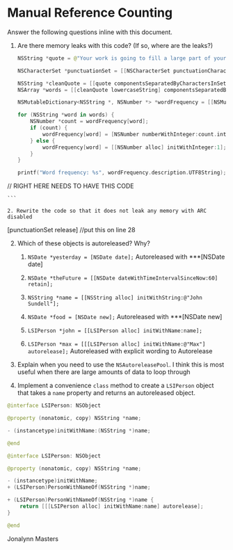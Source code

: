 # Manual Reference Counting

Answer the following questions inline with this document.

1. Are there memory leaks with this code? (If so, where are the leaks?)

	```swift
	NSString *quote = @"Your work is going to fill a large part of your life, and the only way to be truly satisfied is to do what you believe is great work. And the only way to do great work is to love what you do. If you haven't found it yet, keep looking. Don't settle. As with all matters of the heart, you'll know when you find it. - Steve Jobs";

	NSCharacterSet *punctuationSet = [[NSCharacterSet punctuationCharacterSet] retain];

	NSString *cleanQuote = [[quote componentsSeparatedByCharactersInSet:punctuationSet] componentsJoinedByString:@""];
	NSArray *words = [[cleanQuote lowercaseString] componentsSeparatedByString:@" "];

	NSMutableDictionary<NSString *, NSNumber *> *wordFrequency = [[NSMutableDictionary alloc] init];

	for (NSString *word in words) {
		NSNumber *count = wordFrequency[word];
		if (count) {
			wordFrequency[word] = [NSNumber numberWithInteger:count.integerValue + 1];
		} else {
			wordFrequency[word] = [[NSNumber alloc] initWithInteger:1];
		}
	}

	printf("Word frequency: %s", wordFrequency.description.UTF8String);
// RIGHT HERE NEEDS TO HAVE THIS CODE
   
	```

	2. Rewrite the code so that it does not leak any memory with ARC disabled
 [punctuationSet release] //put this on line 28
 
2. Which of these objects is autoreleased?  Why?

	1. `NSDate *yesterday = [NSDate date];` Autoreleased with ***[NSDate  date]
	
	2. `NSDate *theFuture = [[NSDate dateWithTimeIntervalSinceNow:60] retain];`
	
	3. `NSString *name = [[NSString alloc] initWithString:@"John Sundell"];`
	
	4. `NSDate *food = [NSDate new];` Autoreleased with ***[NSDate new]
	
	5. `LSIPerson *john = [[LSIPerson alloc] initWithName:name];`
	
	6. `LSIPerson *max = [[[LSIPerson alloc] initWithName:@"Max"] autorelease];` Autoreleased with explicit wording to Autorelease

3. Explain when you need to use the `NSAutoreleasePool`. I think this is most useful when there are large amounts of data to loop through


4. Implement a convenience `class` method to create a `LSIPerson` object that takes a `name` property and returns an autoreleased object.

```swift
@interface LSIPerson: NSObject

@property (nonatomic, copy) NSString *name;

- (instancetype)initWithName:(NSString *)name;

@end

@interface LSIPerson: NSObject

@property (nonatomic, copy) NSString *name;

- (instancetype)initWithName;
+ (LSIPerson)PersonWithNameOf(NSString *)name;

+ (LSIPerson)PersonWithNameOf(NSString *)name {
    return [[[LSIPerson alloc] initWithName:name] autorelease];
}

@end
```
Jonalynn Masters

